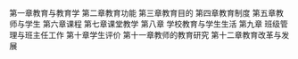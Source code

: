 第一章教育与教育学
第二章教育功能
第三章教育目的
第四章教育制度
第五章教师与学生
第六章课程
第七章课堂教学
第八章 学校教育与学生生活
第九章 班级管理与班主任工作
第十章学生评价
第十一章教师的教育研究
第十二章教育改革与发展